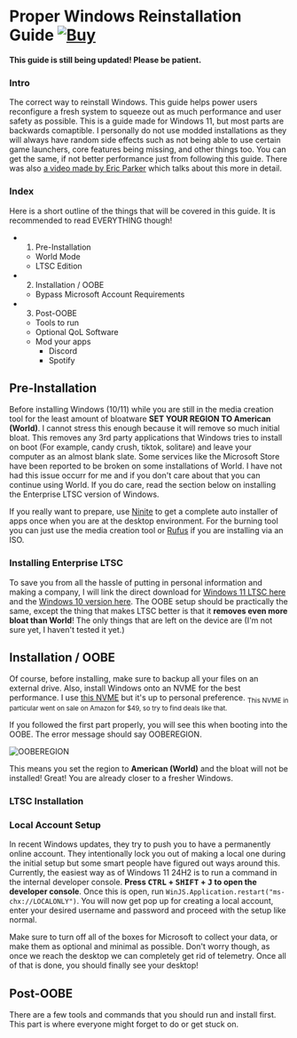 # Proper Windows Reinstallation Guide <a href="https://ko-fi.com/byeoon">![Buy](https://img.shields.io/badge/Buy%20me%20a%20coffee!-byeoon-blue)</a>
**This guide is still being updated! Please be patient.**

### Intro
The correct way to reinstall Windows. This guide helps power users reconfigure a fresh system to squeeze out as much performance and user safety as possible. This is a guide made for Windows 11, but most parts are backwards comaptible. I personally do not use modded installations as they will always have random side effects such as not being able to use certain game launchers, core features being missing, and other things too. You can get the same, if not better performance just from following this guide. There was also [a video made by Eric Parker](https://www.youtube.com/watch?v=nyMHBKlNk9c&pp=ygUVZXJpYyBwYXJrZXIgbW9kZGVkIG9z) which talks about this more in detail.

### Index
Here is a short outline of the things that will be covered in this guide. It is recommended to read EVERYTHING though!
- 1. Pre-Installation
  - World Mode
  - LTSC Edition
- 2. Installation / OOBE
    - Bypass Microsoft Account Requirements
- 3. Post-OOBE
   - Tools to run
   - Optional QoL Software
   - Mod your apps
     - Discord
     - Spotify
 

## Pre-Installation
Before installing Windows (10/11) while you are still in the media creation tool for the least amount of bloatware **SET YOUR REGION TO American (World)**. I cannot stress this enough because it will remove so much initial bloat. This removes any 3rd party applications that Windows tries to install on boot (For example, candy crush, tiktok, solitare) and leave your computer as an almost blank slate. Some services like the Microsoft Store have been reported to be broken on some installations of World. I have not had this issue occurr for me and if you don't care about that you can continue using World. If you do care, read the section below on installing the Enterprise LTSC version of Windows.

If you really want to prepare, use [Ninite](https://ninite.com/) to get a complete auto installer of apps once when you are at the desktop environment. For the burning tool you can just use the media creation tool or [Rufus](https://rufus.ie/en/) if you are installing via an ISO.

### Installing Enterprise LTSC
To save you from all the hassle of putting in personal information and making a company, I will link the direct download for [Windows 11 LTSC here](https://drive.massgrave.dev/en-us_windows_11_iot_enterprise_ltsc_2024_x64_dvd_f6b14814.iso) and the [Windows 10 version here](https://drive.massgrave.dev/en-us_windows_10_iot_enterprise_ltsc_2021_x64_dvd_257ad90f.iso). The OOBE setup should be practically the same, except the thing that makes LTSC better is that it **removes even more bloat than World**! The only things that are left on the device are (I'm not sure yet, I haven't tested it yet.)

## Installation / OOBE
Of course, before installing, make sure to backup all your files on an external drive. Also, install Windows onto an NVME for the best performance. I use [this NVME](https://sabrent.com/products/sb-rocket-nvme4-1tb) but it's up to personal preference. <sub>This NVME in particular went on sale on Amazon for $49, so try to find deals like that.</sub>

If you followed the first part properly, you will see this when booting into the OOBE. The error message should say OOBEREGION. 

![OOBEREGION](https://github.com/user-attachments/assets/540035b5-ae64-4644-b8cb-650da28e7840)

This means you set the region to **American (World)** and the bloat will not be installed! Great! You are already closer to a fresher Windows.

### LTSC Installation


### Local Account Setup
In recent Windows updates, they try to push you to have a permanently online account. They intentionally lock you out of making a local one during the initial setup but some smart people have figured out ways around this. Currently, the easiest way as of Windows 11 24H2 is to run a command in the internal developer console. **Press <kbd>CTRL</kbd> + <kbd>SHIFT</kbd> + <kbd>J</kbd> to open the developer console**. Once this is open, run `WinJS.Application.restart("ms-chx://LOCALONLY")`. You will now get pop up for creating a local account, enter your desired username and password and proceed with the setup like normal. 

Make sure to turn off all of the boxes for Microsoft to collect your data, or make them as optional and minimal as possible. Don't worry though, as once we reach the desktop we can completely get rid of telemetry. Once all of that is done, you should finally see your desktop!

## Post-OOBE
There are a few tools and commands that you should run and install first. This part is where everyone might forget to do or get stuck on.

